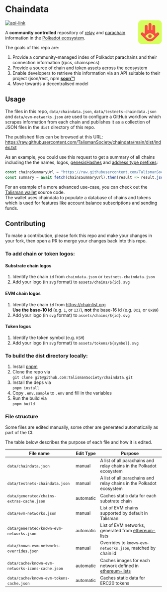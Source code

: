 # Chaindata

<img src="assets/talisman.svg" alt="Talisman" width="15%" align="right" />

[![api-link](https://img.shields.io/website?label=api&logo=github&logoColor=white&style=flat-square&up_message=online&down_message=offline&url=https%3A%2F%2Fraw.githubusercontent.com%2FTalismanSociety%2Fchaindata%2Fmain%2Fdist%2Findex.txt)](https://raw.githubusercontent.com/TalismanSociety/chaindata/main/dist/index.txt)

A **community controlled** repository of [relay](https://wiki.polkadot.network/docs/learn-architecture#relay-chain) and [parachain](https://wiki.polkadot.network/docs/learn-architecture#parachain-and-parathread-slots) information in the [Polkadot ecosystem](https://polkadot.network/).

The goals of this repo are:

1. Provide a community-managed index of Polkadot parachains and their connection information (rpcs, chainspecs)
1. Provide a source of chain and token assets across the ecosystem
1. Enable developers to retrieve this information via an API suitable to their project (json/rest, npm [**soon™**](https://github.com/TalismanSociety/chaindata/issues/35))
1. Move towards a decentralised model

## Usage

The files in this repo, `data/chaindata.json`, `data/testnets-chaindata.json` and `data/evm-networks.json` are used to configure a GitHub workflow which scrapes information from each chain and publishes it as a collection of JSON files in the `dist` directory of this repo.

The published files can be browsed at this URL: https://raw.githubusercontent.com/TalismanSociety/chaindata/main/dist/index.txt

As an example, you could use this request to get a summary of all chains including the the names, logos, [genesisHashes](## 'the hash of the first block on the chain') and [address type prefixes](https://wiki.polkadot.network/docs/learn-account-advanced#address-format):

```ts
const chainsSummaryUrl = "https://raw.githubusercontent.com/TalismanSociety/chaindata/main/dist/chains/summary.json"
const summary = await fetch(chainsSummaryUrl).then(result => result.json())
```

For an example of a more advanced use-case, you can check out the [Talisman wallet](https://github.com/TalismanSociety/talisman) source code.  
The wallet uses chaindata to populate a database of chains and tokens which is used for features like account balance subscriptions and sending funds.

## Contributing

To make a contribution, please fork this repo and make your changes in your fork, then open a PR to merge your changes back into this repo.

### To add chain or token logos:

#### Substrate chain logos

1. Identify the chain `id` from `chaindata.json` or `testnets-chaindata.json`
1. Add your logo (in `svg` format) to `assets/chains/${id}.svg`

#### EVM chain logos

1. Identify the chain `id` from https://chainlist.org  
   **Use the base-10 id** (e.g. `1`, or `137`), **not** the base-16 id (e.g. `0x1`, or `0x89`)
1. Add your logo (in `svg` format) to `assets/chains/${id}.svg`

#### Token logos

1. Identify the token symbol (e.g. `KSM`)
1. Add your logo (in `svg` format) to `assets/tokens/${symbol}.svg`

### To build the dist directory locally:

1. Install [pnpm](pnpm.io)
1. Clone the repo via  
   `git clone git@github.com:TalismanSociety/chaindata.git`
1. Install the deps via  
   `pnpm install`
1. Copy `.env.sample` to `.env` and fill in the variables
1. Run the build via  
   `pnpm build`

### File structure

Some files are edited manually, some other are generated automatically as part of the CI.

The table below describes the purpose of each file and how it is edited.

| File name                                        | Edit Type | Purpose                                                                                       |
| ------------------------------------------------ | --------- | --------------------------------------------------------------------------------------------- |
| `data/chaindata.json`                            | manual    | A list of all parachains and relay chains in the Polkadot ecosystem                           |
| `data/testnets-chaindata.json`                   | manual    | A list of all parachains and relay chains in the Polkadot ecosystem                           |
| `data/generated/chains-extras-cache.json`        | automatic | Caches static data for each substrate chain                                                   |
| `data/evm-networks.json`                         | manual    | List of EVM chains supported by default in Talisman                                           |
| `data/generated/known-evm-networks.json`         | automatic | List of EVM networks, generated from [ethereum-lists](https://github.com/ethereum-lists)      |
| `data/known-evm-networks-overrides.json`         | manual    | Overrides to `known-evm-networks.json`, matched by chain id                                   |
| `data/cache/known-evm-networks-icons-cache.json` | automatic | Caches images for each network defined in [ethereum-lists](https://github.com/ethereum-lists) |
| `data/cache/known-evm-tokens-cache.json`         | automatic | Caches static data for ERC20 tokens                                                           |
